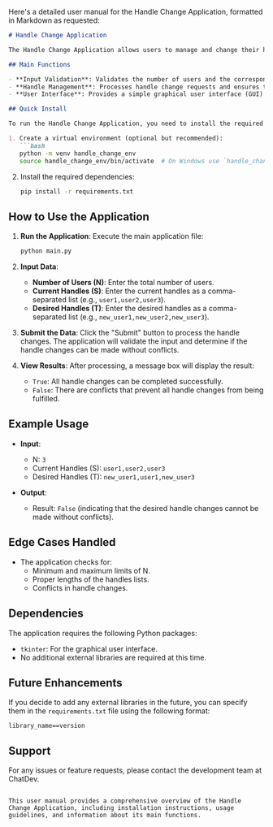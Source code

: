 Here's a detailed user manual for the Handle Change Application, formatted in Markdown as requested:

```markdown
# Handle Change Application

The Handle Change Application allows users to manage and change their handles (usernames) without conflicts. This application ensures that all handle change requests can be fulfilled while adhering to the constraints of handle availability.

## Main Functions

- **Input Validation**: Validates the number of users and the corresponding lists of current and desired handles.
- **Handle Management**: Processes handle change requests and ensures that changes can be made without conflicts.
- **User Interface**: Provides a simple graphical user interface (GUI) for users to input their data and receive results.

## Quick Install

To run the Handle Change Application, you need to install the required dependencies. You can do this using `pip`. 

1. Create a virtual environment (optional but recommended):
   ```bash
   python -m venv handle_change_env
   source handle_change_env/bin/activate  # On Windows use `handle_change_env\Scripts\activate`
   ```

2. Install the required dependencies:
   ```bash
   pip install -r requirements.txt
   ```

## How to Use the Application

1. **Run the Application**:
   Execute the main application file:
   ```bash
   python main.py
   ```

2. **Input Data**:
   - **Number of Users (N)**: Enter the total number of users.
   - **Current Handles (S)**: Enter the current handles as a comma-separated list (e.g., `user1,user2,user3`).
   - **Desired Handles (T)**: Enter the desired handles as a comma-separated list (e.g., `new_user1,new_user2,new_user3`).

3. **Submit the Data**:
   Click the "Submit" button to process the handle changes. The application will validate the input and determine if the handle changes can be made without conflicts.

4. **View Results**:
   After processing, a message box will display the result:
   - `True`: All handle changes can be completed successfully.
   - `False`: There are conflicts that prevent all handle changes from being fulfilled.

## Example Usage

- **Input**:
  - N: `3`
  - Current Handles (S): `user1,user2,user3`
  - Desired Handles (T): `new_user1,user1,new_user3`

- **Output**:
  - Result: `False` (indicating that the desired handle changes cannot be made without conflicts).

## Edge Cases Handled

- The application checks for:
  - Minimum and maximum limits of N.
  - Proper lengths of the handles lists.
  - Conflicts in handle changes.

## Dependencies

The application requires the following Python packages:
- `tkinter`: For the graphical user interface.
- No additional external libraries are required at this time.

## Future Enhancements

If you decide to add any external libraries in the future, you can specify them in the `requirements.txt` file using the following format:
```
library_name==version
```

## Support

For any issues or feature requests, please contact the development team at ChatDev.

```

This user manual provides a comprehensive overview of the Handle Change Application, including installation instructions, usage guidelines, and information about its main functions.